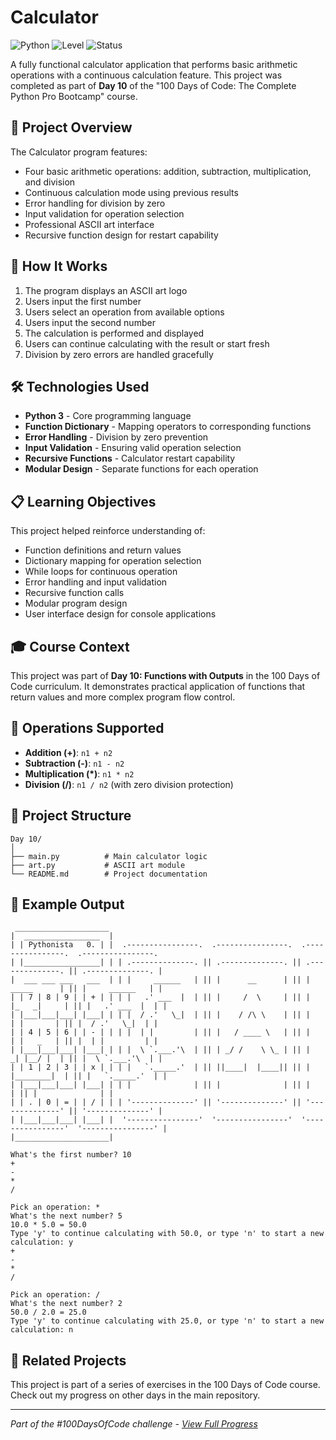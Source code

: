 # Calculator

![Python](https://img.shields.io/badge/Python-3-blue?style=for-the-badge)
![Level](https://img.shields.io/badge/Level-Beginner-green?style=for-the-badge)
![Status](https://img.shields.io/badge/Status-Complete-brightgreen?style=for-the-badge)

A fully functional calculator application that performs basic arithmetic operations with a continuous calculation feature. This project was completed as part of **Day 10** of the "100 Days of Code: The Complete Python Pro Bootcamp" course.

## 🎯 Project Overview

The Calculator program features:
- Four basic arithmetic operations: addition, subtraction, multiplication, and division
- Continuous calculation mode using previous results
- Error handling for division by zero
- Input validation for operation selection
- Professional ASCII art interface
- Recursive function design for restart capability

## 🚀 How It Works

1. The program displays an ASCII art logo
2. Users input the first number
3. Users select an operation from available options
4. Users input the second number
5. The calculation is performed and displayed
6. Users can continue calculating with the result or start fresh
7. Division by zero errors are handled gracefully

## 🛠️ Technologies Used

- **Python 3** - Core programming language
- **Function Dictionary** - Mapping operators to corresponding functions
- **Error Handling** - Division by zero prevention
- **Input Validation** - Ensuring valid operation selection
- **Recursive Functions** - Calculator restart capability
- **Modular Design** - Separate functions for each operation

## 📋 Learning Objectives

This project helped reinforce understanding of:
- Function definitions and return values
- Dictionary mapping for operation selection
- While loops for continuous operation
- Error handling and input validation
- Recursive function calls
- Modular program design
- User interface design for console applications

## 🎓 Course Context

This project was part of **Day 10: Functions with Outputs** in the 100 Days of Code curriculum. It demonstrates practical application of functions that return values and more complex program flow control.

## 🔢 Operations Supported

- **Addition (+)**: `n1 + n2`
- **Subtraction (-)**: `n1 - n2`
- **Multiplication (*)**: `n1 * n2`
- **Division (/)**: `n1 / n2` (with zero division protection)

## 📁 Project Structure

```
Day 10/
│
├── main.py          # Main calculator logic
├── art.py           # ASCII art module
└── README.md        # Project documentation
```

## 📝 Example Output

```
 _____________________
|  _________________  |
| | Pythonista   0. | |  .----------------.  .----------------.  .----------------.  .----------------. 
| |_________________| | | .--------------. || .--------------. || .--------------. || .--------------. |
|  ___ ___ ___   ___  | | |     ______   | || |      __      | || |   _____      | || |     ______   | |
| | 7 | 8 | 9 | | + | | | |   .' ___  |  | || |     /  \     | || |  |_   _|     | || |   .' ___  |  | |
| |___|___|___| |___| | | |  / .'   \_|  | || |    / /\ \    | || |    | |       | || |  / .'   \_|  | |
| | 4 | 5 | 6 | | - | | | |  | |         | || |   / ____ \   | || |    | |   _   | || |  | |         | |
| |___|___|___| |___| | | |  \ `.___.'\  | || | _/ /    \ \_ | || |   _| |__/ |  | || |  \ `.___.'\  | |
| | 1 | 2 | 3 | | x | | | |   `._____.'  | || ||____|  |____|| || |  |________|  | || |   `._____.'  | |
| |___|___|___| |___| | | |              | || |              | || |              | || |              | |
| | . | 0 | = | | / | | | '--------------' || '--------------' || '--------------' || '--------------' |
| |___|___|___| |___| |  '----------------'  '----------------'  '----------------'  '----------------' |
|_____________________|

What's the first number? 10
+ 
- 
* 
/ 

Pick an operation: *
What's the next number? 5
10.0 * 5.0 = 50.0
Type 'y' to continue calculating with 50.0, or type 'n' to start a new calculation: y
+ 
- 
* 
/ 

Pick an operation: /
What's the next number? 2
50.0 / 2.0 = 25.0
Type 'y' to continue calculating with 25.0, or type 'n' to start a new calculation: n
```

## 🔄 Related Projects

This project is part of a series of exercises in the 100 Days of Code course. Check out my progress on other days in the main repository.

---

*Part of the #100DaysOfCode challenge - [View Full Progress](https://github.com/evncosta/100-Days-of-Code)*
